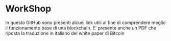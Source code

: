 # WorkShop

In questo GitHub sono presenti alcuni link utili al fine di comprendere meglio il funzionamento base di una blockchain.
E' presente anche un PDF che riposta la traduzione in italiano del white paper di Bitcoin 
